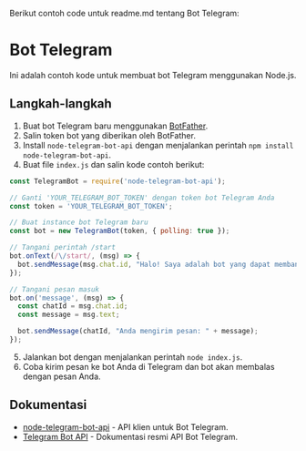 Berikut contoh code untuk readme.md tentang Bot Telegram:

# Bot Telegram

Ini adalah contoh kode untuk membuat bot Telegram menggunakan Node.js.

## Langkah-langkah

1. Buat bot Telegram baru menggunakan [BotFather](https://t.me/BotFather).
2. Salin token bot yang diberikan oleh BotFather.
3. Install `node-telegram-bot-api` dengan menjalankan perintah `npm install node-telegram-bot-api`.
4. Buat file `index.js` dan salin kode contoh berikut:

```javascript
const TelegramBot = require('node-telegram-bot-api');

// Ganti 'YOUR_TELEGRAM_BOT_TOKEN' dengan token bot Telegram Anda
const token = 'YOUR_TELEGRAM_BOT_TOKEN';

// Buat instance bot Telegram baru
const bot = new TelegramBot(token, { polling: true });

// Tangani perintah /start
bot.onText(/\/start/, (msg) => {
  bot.sendMessage(msg.chat.id, "Halo! Saya adalah bot yang dapat membantu Anda dengan pertanyaan apa pun. Silakan kirim pesan Anda.");
});

// Tangani pesan masuk
bot.on('message', (msg) => {
  const chatId = msg.chat.id;
  const message = msg.text;

  bot.sendMessage(chatId, "Anda mengirim pesan: " + message);
});
```

5. Jalankan bot dengan menjalankan perintah `node index.js`.
6. Coba kirim pesan ke bot Anda di Telegram dan bot akan membalas dengan pesan Anda.

## Dokumentasi

- [node-telegram-bot-api](https://github.com/yagop/node-telegram-bot-api) - API klien untuk Bot Telegram.
- [Telegram Bot API](https://core.telegram.org/bots/api) - Dokumentasi resmi API Bot Telegram.

